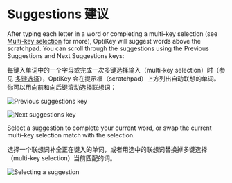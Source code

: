 Suggestions
建议
======

After typing each letter in a word or completing a multi-key selection (see [Multi-key selection](https://github.com/JuliusSweetland/OptiKey/wiki/User-Guide#multi-key-selection) for more), OptiKey will suggest words above the scratchpad. You can scroll through the suggestions using the Previous Suggestions and Next Suggestions keys:

每键入单词中的一个字母或完成一次多键选择输入（multi-key selection）时（参见 [多键选择](https://github.com/JuliusSweetland/OptiKey/wiki/User-Guide#multi-key-selection)），OptiKey 会在提示框（scratchpad）上方列出自动联想的单词。你可以用向前和向后键滚动选择联想词：

![Previous suggestions key](https://github.com/JuliusSweetland/OptiKey/blob/gh-pages/images/Key_Previous_Suggestions_Up.png)

![Next suggestions key](https://github.com/JuliusSweetland/OptiKey/blob/gh-pages/images/Key_Next_Suggestions_Up.png)

Select a suggestion to complete your current word, or swap the current multi-key selection match with the selection.

选择一个联想词补全正在键入的单词，或者用选中的联想词替换掉多键选择（multi-key selection）当前匹配的词。

![Selecting a suggestion](https://github.com/JuliusSweetland/OptiKey/blob/gh-pages/images/Selecting_A_Suggestions.png)
